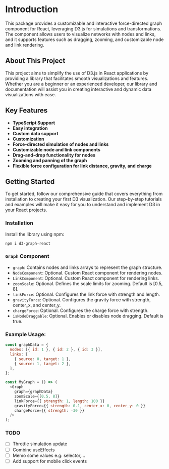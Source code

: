 # Introduction

This package provides a customizable and interactive force-directed graph component for React, leveraging D3.js for simulations and transformations. The component allows users to visualize networks with nodes and links, and it supports features such as dragging, zooming, and customizable node and link rendering.

## About This Project

This project aims to simplify the use of D3.js in React applications by providing a library that facilitates smooth visualizations and features. Whether you are a beginner or an experienced developer, our library and documentation will assist you in creating interactive and dynamic data visualizations with ease.

## Key Features

- **TypeScript Support**
- **Easy integration**
- **Custom data support**
- **Customization**
- **Force-directed simulation of nodes and links**
- **Customizable node and link components**
- **Drag-and-drop functionality for nodes**
- **Zooming and panning of the graph**
- **Flexible force configuration for link distance, gravity, and charge**

## Getting Started

To get started, follow our comprehensive guide that covers everything from installation to creating your first D3 visualization. Our step-by-step tutorials and examples will make it easy for you to understand and implement D3 in your React projects.

### Installation

Install the library using npm:

```bash
npm i d3-graph-react
```

### `Graph` Component

- `graph`: Contains nodes and links arrays to represent the graph structure.
- `NodeComponent`: Optional. Custom React component for rendering nodes.
- `LinkComponent`: Optional. Custom React component for rendering links.
- `zoomScale`: Optional. Defines the scale limits for zooming. Default is [0.5, 8].
- `linkForce`: Optional. Configures the link force with strength and length.
- `gravityForce`: Optional. Configures the gravity force with strength, center_x, and center_y.
- `chargeForce`: Optional. Configures the charge force with strength.
- `isNodeDraggable`: Optional. Enables or disables node dragging. Default is true.

### Example Usage:

```javascript
const graphData = {
  nodes: [{ id: 1 }, { id: 2 }, { id: 3 }],
  links: [
    { source: 0, target: 1 },
    { source: 1, target: 2 },
  ],
};

const MyGraph = () => (
  <Graph
    graph={graphData}
    zoomScale={[0.5, 8]}
    linkForce={{ strength: 1, length: 100 }}
    gravityForce={{ strength: 0.1, center_x: 0, center_y: 0 }}
    chargeForce={{ strength: -30 }}
  />
);
```

### TODO

- [ ] Throttle simulation update
- [ ] Combine useEffects
- [ ] Memo some values e.g: selector,...
- [ ] Add support for mobile click events
